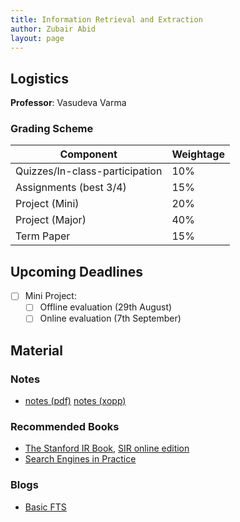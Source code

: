 ```yaml
---
title: Information Retrieval and Extraction
author: Zubair Abid
layout: page
---
```



## Logistics

**Professor**: Vasudeva Varma

### Grading Scheme

| Component                      | Weightage |
|--------------------------------|-----------|
| Quizzes/In-class-participation | 10%       |
| Assignments (best 3/4)         | 15%       |
| Project (Mini)                 | 20%       |
| Project (Major)                | 40%       |
| Term Paper                     | 15%       |

## Upcoming Deadlines

- [ ] Mini Project:
    - [ ] Offline evaluation (29th August)
    - [ ] Online evaluation (7th September)

## Material

### Notes

- [notes (pdf)](./IREnotes.pdf) [notes (xopp)](./IREnotes.xopp) 

### Recommended Books

- [The Stanford IR Book], [SIR online edition]
- [Search Engines in Practice]

### Blogs

- [Basic FTS]



[The Stanford IR Book]: ./books/irbookonlinereading.pdf
[SIR online edition]: https://nlp.stanford.edu/IR-book/html/htmledition/irbook.html
[Search Engines in Practice]: ./books/SEIRiP.pdf
[Basic FTS]: https://artem.krylysov.com/blog/2020/07/28/lets-build-a-full-text-search-engine/
